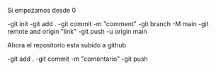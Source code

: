Si empezamos desde 0

-git init
-git add .
-git commit -m "comment"
-git branch -M main
-git remote and origin "link"
-git push -u origin main

Ahora el repositorio esta subido a github 

<!-- Podemos usar git status para obtener una información detallada del estado de nuestro repositorio -->

<!-- Para Actualizaciones -->

-git add .
-git commit -m "comentario"
-git push